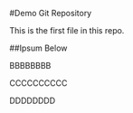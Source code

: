 #Demo Git Repository

This is the first file in this repo.

##Ipsum Below


BBBBBBBB



CCCCCCCCCC




DDDDDDDD
